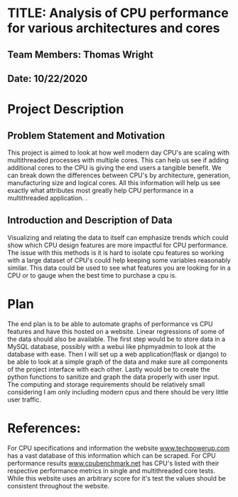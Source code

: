 # TITLE: Analysis of CPU performance for various architectures and cores
## Team Members: Thomas Wright
## Date: 10/22/2020

# Project Description
## Problem Statement and Motivation
This project is aimed to look at how well modern day CPU's are scaling with multithreaded processes with multiple cores. This can help us see if adding additional cores to the CPU is giving the end users a tangible benefit. We can break down the differences between CPU's by architecture, generation, manufacturing size and logical cores. All this information will help us see exactly what attributes most greatly help CPU performance in a multithreaded application.
.

## Introduction and Description of Data
Visualizing and relating the data to itself can emphasize trends which could show which CPU design features are more impactful for CPU performance. The issue with this methods is it is hard to isolate cpu features so working with a large dataset of CPU's could help keeping some variables reasonably similar. This data could be used to see what features you are looking for in a CPU or to gauge when the best time to purchase a cpu is.


# Plan
The end plan is to be able to automate graphs of performance vs CPU features and have this hosted on a website. Linear regressions of some of the data should also be available. The first step would be to store data in a MySQL database, possibly with a webui like phpmyadmin to look at the database with ease. Then I will set up a web application(flask or django) to be able to look at a simple graph of the data and make sure all components of the project interface with each other. Lastly would be to create the python functions to sanitize and graph the data properly with user input. The computing and storage requirements should be relatively small considering I am only including modern cpus and there should be very little user traffic. 


# References:
For CPU specifications and information the website www.techpowerup.com has a vast database of this information which can be scraped.
For CPU performance results www.cpubenchmark.net has CPU's listed with their respective performance metrics in single and multithreaded core tests. While this website uses an arbitrary score for it's test the values should be consistent throughout the website.


